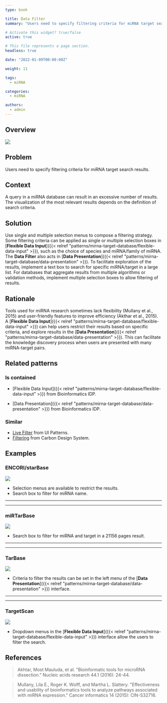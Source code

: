 ```yaml
---
type: book

title: Data Filter
summary: "Users need to specify filtering criteria for miRNA target search results."

# Activate this widget? true/false
active: true

# This file represents a page section.
headless: true

date: "2022-01-09T00:00:00Z"

weight: 11

tags:
  - miRNA

categories:
  - miRNA

authors:
  - admin
---
```


## Overview

![](data-filter.png)

## Problem

Users need to specify filtering criteria for miRNA target search results.

## Context

A query in a miRNA database can result in an excessive number of results. The visualization of the most relevant results depends on the definition of search criteria.

## Solution

Use single and multiple selection menus to compose a filtering strategy. Some filtering criteria can be applied as single or multiple selection boxes in [**Flexible Data Input**]({{< relref "patterns/mirna-target-database/flexible-data-input" >}}), such as the choice of species and miRNA/family of miRNA. The **Data Filter** also acts in [**Data Presentation**]({{< relref "patterns/mirna-target-database/data-presentation" >}}). To facilitate exploration of the results, implement a text box to search for specific miRNA/target in a large list. For databases that aggregate results from multiple algorithms or validation methods, implement multiple selection boxes to allow filtering of results.

## Rationale

Tools used for miRNA research sometimes lack flexibility (Mullany et al., 2015) and user-friendly features to improve efficiency (Akthar et al., 2015). A [**Flexible Data Input**]({{< relref "patterns/mirna-target-database/flexible-data-input" >}}) can help users restrict their results based on specific criteria, and explore results in the [**Data Presentation**]({{< relref "patterns/mirna-target-database/data-presentation" >}}). This can facilitate the knowledge discovery process when users are presented with many miRNA-target pairs.

## Related patterns

### Is contained

- [Flexible Data Input]({{< relref "patterns/mirna-target-database/flexible-data-input" >}}) from Bioinformatics IDP.

- [Data Presentation]({{< relref "patterns/mirna-target-database/data-presentation" >}}) from Bioinformatics IDP.

### Similar

- [Live Filter](http://ui-patterns.com/patterns/LiveFilter) from UI Patterns.
- [Filtering](https://www.carbondesignsystem.com/patterns/filtering/) from Carbon Design System.

## Examples

### ENCORI/starBase

![](encori_data_filter.png)

- Selection menus are available to restrict the results.
- Search box to filter for miRNA name.

---
---

 ### miRTarBase
 
![](mirtarbase_data_filter.png)

- Search box to filter for miRNA and target in a 21156 pages result.

---
---

### TarBase

![](tarbase_data_filter.png)

- Criteria to filter the results can be set in the left menu of the [**Data Presentation**]({{< relref "patterns/mirna-target-database/data-presentation" >}}) interface.

---
---

### TargetScan

![](targetscan_data_filter.png)

- Dropdown menus in the [**Flexible Data Input**]({{< relref "patterns/mirna-target-database/flexible-data-input" >}}) interface allow the users to filter the search.

## References

>Akhtar, Most Mauluda, et al. "Bioinformatic tools for microRNA dissection." Nucleic acids research 44.1 (2016): 24-44.

>Mullany, Lila E., Roger K. Wolff, and Martha L. Slattery. "Effectiveness and usability of bioinformatics tools to analyze pathways associated with miRNA expression." Cancer informatics 14 (2015): CIN-S32716.